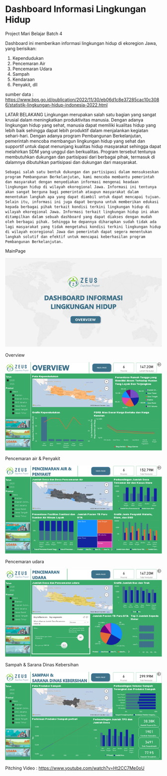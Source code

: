 # Dashboard Informasi Lingkungan Hidup
Project Mari Belajar Batch 4

Dashboard ini memberikan informasi lingkungan hidup di ekoregion Jawa, yang berisikan:
  1. Kependudukan
  2. Pencemaran Air
  3. Pencemaran Udara
  4. Sampah
  5. Kendaraan
  6. Penyakit, dll

sumber data : https://www.bps.go.id/publication/2022/11/30/eb06d1c8e37285cac10c3086/statistik-lingkungan-hidup-indonesia-2022.html

LATAR BELAKANG
    Lingkungan merupakan salah satu bagian yang sangat krusial dalam meningkatkan produktivitas manusia. Dengan adanya lingkungan hidup yang sehat, manusia dapat memiliki kualitas hidup yang lebih baik   sehingga dapat lebih produktif dalam menjalankan kegiatan sehari-hari. Dengan adanya program Pembangunan Berkelanjutan, pemerintah mencoba membangun lingkungan hidup yang sehat dan supportif untuk dapat menunjang kualitas hidup masyarakat sehingga dapat melahirkan SDM yang unggul dan berkualitas. Program tersebut tentunya membutuhkan dukungan dan partisipasi dari berbagai pihak, termasuk di dalamnya dibutuhkan partisipasi dan dukungan dari masyarakat.

    Sebagai salah satu bentuk dukungan dan partisipasi dalam mensukseskan program Pembangunan Berkelanjutan, kami mencoba membantu pemerintah dan masyarakat dengan menyediakan informasi mengenai keadaan lingkungan hidup di wilayah ekoregional Jawa. Informasi ini tentunya akan sangat berguna bagi pemerintah ataupun masyarakat dalam menentukan langkah apa yang dapat diambil untuk dapat mencapai tujuan. Selain itu, informasi ini juga dapat berguna untuk memberikan edukasi kepada berbagai pihak terkait kondisi terkini lingkungan hidup di wilayah ekoregional Jawa. Informasi terkait lingkungan hidup ini akan ditampilkan dalam sebuah dashboard yang dapat diakses dengan mudah oleh berbagai pihak. Sehingga ke depannya diharapkan sudah tidak ada lagi masyarakat yang tidak mengetahui kondisi terkini lingkungan hidup di wilayah ecoregional Jawa dan pemerintah dapat segera menentukan langkah solutif dan efektif untuk mencapai keberhasilan program Pembangunan Berkelanjutan. 


MainPage

![alt text](https://github.com/radenfarhanas/Project-Mari-Belajar/blob/main/Dashboard-Image/main%20page.png?raw=true)


Overview

![alt text](https://github.com/radenfarhanas/Project-Mari-Belajar/blob/main/Dashboard-Image/overview.png?raw=true)


Pencemaran air & Penyakit

![alt text](https://github.com/radenfarhanas/Project-Mari-Belajar/blob/main/Dashboard-Image/pencemaran%20air%20%26%20penyakit.png?raw=true)


Pencemaran udara

![alt text](https://github.com/radenfarhanas/Project-Mari-Belajar/blob/main/Dashboard-Image/pencemaran%20udara.png?raw=true)


Sampah & Sarana Dinas Kebersihan

![alt text](https://github.com/radenfarhanas/Project-Mari-Belajar/blob/main/Dashboard-Image/sampah%20%26%20sarana%20dinas%20kebersihan.png?raw=true)



Pitching Video : https://www.youtube.com/watch?v=Ht2CC7Me0oU
